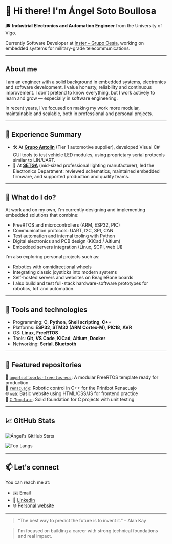 # 👋 Hi there! I'm Ángel Soto Boullosa

🎓 **Industrial Electronics and Automation Engineer** from the University of Vigo.  

Currently Software Developer at [Inster – Grupo Oesía](https://www.oesia.com/), working on embedded systems for military-grade telecommunications.

---

## About me

I am an engineer with a solid background in embedded systems, electronics and software development. I value honesty, reliability and continuous improvement. I don't pretend to know everything, but I work actively to learn and grow — especially in software engineering.

In recent years, I've focused on making my work more modular, maintainable and scalable, both in professional and personal projects.

---

## 💼 Experience Summary

- 🛠️ At [**Grupo Antolin**](https://www.antolin.com/) (Tier 1 automotive supplier), developed Visual C# GUI tools to test vehicle LED modules, using proprietary serial protocols similar to LIN/UART.
- 🔧 At [**SETGA**](https://www.setga.es/) (mid-sized professional lighting manufacturer), led the Electronics Department: reviewed schematics, maintained embedded firmware, and supported production and quality teams.

----

## 🚀 What do I do?

At work and on my own, I'm currently designing and implementing embedded solutions that combine:
- FreeRTOS and microcontrollers (ARM, ESP32, PIC)
- Communication protocols: UART, I2C, SPI, CAN
- Test automation and internal tooling with Python
- Digital electronics and PCB design (KiCad / Altium)
- Embedded servers integration (Linux, SCPI, web UI)

I'm also exploring personal projects such as:
- Robotics with omnidirectional wheels
- Integrating classic joysticks into modern systems
- Self-hosted servers and websites on BeagleBone boards
- I also build and test full-stack hardware-software prototypes for robotics, IoT and automation.

---

## 🧰 Tools and technologies

- Programming: **C**, **Python**, **Shell scripting**, **C++** 
- Platforms: **ESP32**, **STM32 (ARM Cortex-M)**, **PIC18**, **AVR**
- OS: **Linux**, **FreeRTOS**
- Tools: **Git**, **VS Code**, **KiCad**, **Altium**, **Docker**
- Networking: **Serial**, **Bluetooth**

---

## 📌 Featured repositories

🔧 [`angelsoftworks-freertos-ecs`](https://github.com/angelsotob/angelsoftworks-freertos-ecs): A modular FreeRTOS template ready for production  
🤖 [`renacuajo`](https://github.com/angelsotob/renacuajo): Robotic control in C++ for the Printbot Renacuajo  
🌐 [`web`](https://github.com/angelsotob/web): Basic website using HTML/CSS/JS for frontend practice  
🧪 [`C-Template`](https://github.com/angelsotob/C-Template): Solid foundation for C projects with unit testing

---

## 📈 GitHub Stats

![Ángel's GitHub Stats](https://github-readme-stats.vercel.app/api?username=angelsotob&show_icons=true&theme=default)

![Top Langs](https://github-readme-stats.vercel.app/api/top-langs/?username=angelsotob&layout=compact)

---

## 📫 Let's connect

You can reach me at:
- ✉️ [Email](mailto:angelsotob@outlook.es)
- 🔗 [LinkedIn](https://www.linkedin.com/in/angel-soto-boullosa/)
- 🌐 [Personal website](https://angelsotob.github.io/web/en/index.html)

---

> “The best way to predict the future is to invent it.” – Alan Kay

> I'm focused on building a career with strong technical foundations and real impact.
